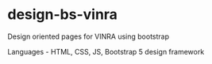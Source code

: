 # design-bs-vinra
Design oriented pages for VINRA using bootstrap

Languages - HTML, CSS, JS, Bootstrap 5 design framework

